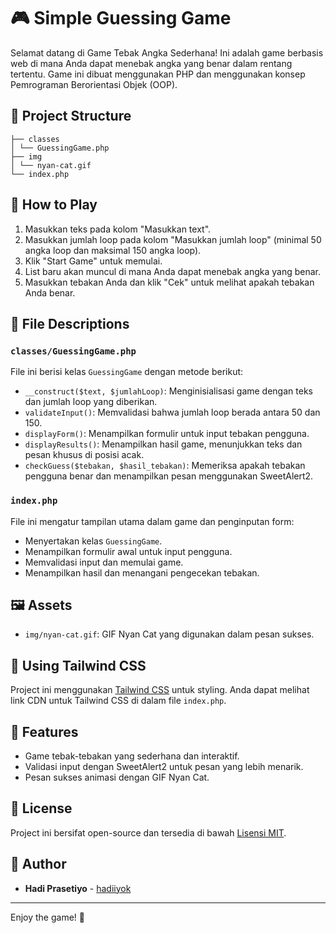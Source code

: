 # 🎮 Simple Guessing Game

Selamat datang di Game Tebak Angka Sederhana! Ini adalah game berbasis web di mana Anda dapat menebak angka yang benar dalam rentang tertentu. Game ini dibuat menggunakan PHP dan menggunakan konsep Pemrograman Berorientasi Objek (OOP).

## 📝 Project Structure
```
├── classes
│ └── GuessingGame.php
├── img
│ └── nyan-cat.gif
└── index.php
```
## 📄 How to Play

1. Masukkan teks pada kolom "Masukkan text".
2. Masukkan jumlah loop pada kolom "Masukkan jumlah loop" (minimal 50 angka loop dan maksimal 150 angka loop).
3. Klik "Start Game" untuk memulai.
4. List baru akan muncul di mana Anda dapat menebak angka yang benar.
5. Masukkan tebakan Anda dan klik "Cek" untuk melihat apakah tebakan Anda benar.

## 📂 File Descriptions

### `classes/GuessingGame.php`

File ini berisi kelas `GuessingGame` dengan metode berikut:

- `__construct($text, $jumlahLoop)`: Menginisialisasi game dengan teks dan jumlah loop yang diberikan.
- `validateInput()`: Memvalidasi bahwa jumlah loop berada antara 50 dan 150.
- `displayForm()`: Menampilkan formulir untuk input tebakan pengguna.
- `displayResults()`: Menampilkan hasil game, menunjukkan teks dan pesan khusus di posisi acak.
- `checkGuess($tebakan, $hasil_tebakan)`: Memeriksa apakah tebakan pengguna benar dan menampilkan pesan menggunakan SweetAlert2.

### `index.php`

File ini mengatur tampilan utama dalam game dan penginputan form:

- Menyertakan kelas `GuessingGame`.
- Menampilkan formulir awal untuk input pengguna.
- Memvalidasi input dan memulai game.
- Menampilkan hasil dan menangani pengecekan tebakan.

## 🖼️ Assets

- `img/nyan-cat.gif`: GIF Nyan Cat yang digunakan dalam pesan sukses.

## 🎨 Using Tailwind CSS

Project ini menggunakan [Tailwind CSS](https://tailwindcss.com/) untuk styling. Anda dapat melihat link CDN untuk Tailwind CSS di dalam file `index.php`.

## 🌟 Features

- Game tebak-tebakan yang sederhana dan interaktif.
- Validasi input dengan SweetAlert2 untuk pesan yang lebih menarik.
- Pesan sukses animasi dengan GIF Nyan Cat.

## 📜 License

Project ini bersifat open-source dan tersedia di bawah [Lisensi MIT](LICENSE).

## 👤 Author

- **Hadi Prasetiyo** - [hadiiyok](https://github.com/hadiprasetiyo)

---

Enjoy the game! 🎉
